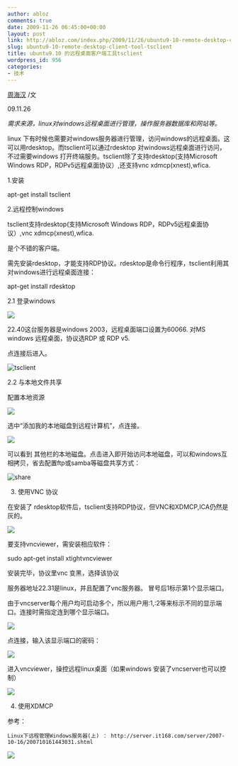 ```yaml
---
author: abloz
comments: true
date: 2009-11-26 06:45:00+00:00
layout: post
link: http://abloz.com/index.php/2009/11/26/ubuntu9-10-remote-desktop-client-tool-tsclient/
slug: ubuntu9-10-remote-desktop-client-tool-tsclient
title: ubuntu9.10 的远程桌面客户端工具tsclient
wordpress_id: 956
categories:
- 技术
---
```


[周海汉](http://blog.csdn.net/ablo_zhou) /文

09.11.26

 

_需求来源，linux对windows远程桌面进行管理，操作服务器数据库和网站等。_

linux  下有时候也需要对windows服务器进行管理，访问windows的远程桌面。这可以用rdesktop。而tsclient可以通过rdesktop 对windows远程桌面进行访问，不过需要windows 打开终端服务。tsclient除了支持rdesktop(支持Microsoft  Windows RDP，RDPv5远程桌面协议）,还支持vnc xdmcp(xnest),wfica.

 

1.安装

  
apt-get install tsclient

  
2.远程控制windows

tsclient支持rdesktop(支持Microsoft Windows RDP，RDPv5远程桌面协议）,vnc xdmcp(xnest),wfica.

是个不错的客户端。

 

需先安装rdesktop，才能支持RDP协议。rdesktop是命令行程序，tsclient利用其对windows进行远程桌面连接：

apt-get install rdesktop

 

2.1 登录windows

 

![](http://p.blog.csdn.net/images/p_blog_csdn_net/ablo_zhou/EntryImages/20091126/Screenshot-%E7%BB%88%E7%AB%AF%E6%9C%8D%E5%8A%A1%E5%AE%A2%E6%88%B7%E7%AB%AF.png)

22.40这台服务器是windows 2003，远程桌面端口设置为60066. 对MS windows 远程桌面，协议选RDP 或 RDP v5.

点连接后进入。

![tsclient](http://p.blog.csdn.net/images/p_blog_csdn_net/ablo_zhou/EntryImages/20091126/60066%20-%20%E7%BB%88%E7%AB%AF%E6%9C%8D%E5%8A%A1%E5%AE%A2%E6%88%B7%E7%AB%AF%27.png)

 

2.2 与本地文件共享

配置本地资源

![](http://p.blog.csdn.net/images/p_blog_csdn_net/ablo_zhou/EntryImages/20091126/Screenshot-%E7%BB%88%E7%AB%AF%E6%9C%8D%E5%8A%A1%E5%AE%A2%E6%88%B7%E7%AB%AF-1.png)

选中“添加我的本地磁盘到远程计算机”，点连接。

![](http://p.blog.csdn.net/images/p_blog_csdn_net/ablo_zhou/EntryImages/20091126/Screenshot-3.png)

可以看到 其他栏的本地磁盘。点击进入即开始访问本地磁盘，可以和windows互相拷贝，省去配置ftp或samba等磁盘共享方式：

![share](http://p.blog.csdn.net/images/p_blog_csdn_net/ablo_zhou/EntryImages/20091126/60066%20-%20%E7%BB%88%E7%AB%AF%E6%9C%8D%E5%8A%A1%E5%AE%A2%E6%88%B7%E7%AB%AF%27-1.png)

  

3. 使用VNC 协议

在安装了 rdesktop软件后，tsclient支持RDP协议，但VNC和XDMCP,ICA仍然是灰的。

![](http://p.blog.csdn.net/images/p_blog_csdn_net/ablo_zhou/EntryImages/20091126/Screenshot-%E7%BB%88%E7%AB%AF%E6%9C%8D%E5%8A%A1%E5%AE%A2%E6%88%B7%E7%AB%AF-2.png)

要支持vncviewer，需安装相应软件：

sudo apt-get install xtightvncviewer 

 

安装完毕，协议里vnc 变黑，选择该协议

服务器地址22.31是linux，并且配置了vnc服务器。 冒号后1标示第1个显示端口。

由于vncserver每个用户均可启动多个，所以用户用:1,:2等来标示不同的显示端口。连接时需指定连到哪个显示端口。

![](http://p.blog.csdn.net/images/p_blog_csdn_net/ablo_zhou/EntryImages/20091126/Screenshot-%E7%BB%88%E7%AB%AF%E6%9C%8D%E5%8A%A1%E5%AE%A2%E6%88%B7%E7%AB%AF-3.png)

点连接，输入该显示端口的密码：

![](http://p.blog.csdn.net/images/p_blog_csdn_net/ablo_zhou/EntryImages/20091126/Screenshot-passwd-1.png)

进入vncviewer，操控远程linux桌面（如果windows 安装了vncserver也可以控制）

![](http://p.blog.csdn.net/images/p_blog_csdn_net/ablo_zhou/EntryImages/20091126/Screenshot-4.png)

 

4. 使用XDMCP

 

参考：

 
    
    Linux下远程管理Windows服务器(上) ： http://server.it168.com/server/2007-10-16/200710161443031.shtml

  
  


![](http://img.zemanta.com/pixy.gif?x-id=b4e1ce9c-583a-8a9b-9d85-fe7b12f6fb33)
